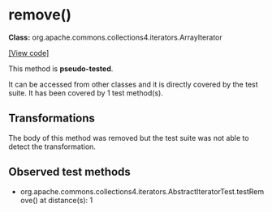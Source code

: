 # remove()

**Class:** org.apache.commons.collections4.iterators.ArrayIterator

[[View code]](https://github.com/apache/commons-collections/blob/1e6435ec103c1d52b119602a3aa48bfa5775d01d/src/main/java//org/apache/commons/collections4/iterators/ArrayIterator.java#L162)

This method is **pseudo-tested**.


It can be accessed from other classes and it is directly covered by the test suite. 
It has been covered by 1 test method(s).

## Transformations

The body of this method was removed but the test suite was not able to detect the transformation.



## Observed test methods

* org.apache.commons.collections4.iterators.AbstractIteratorTest.testRemove() at distance(s): 1

